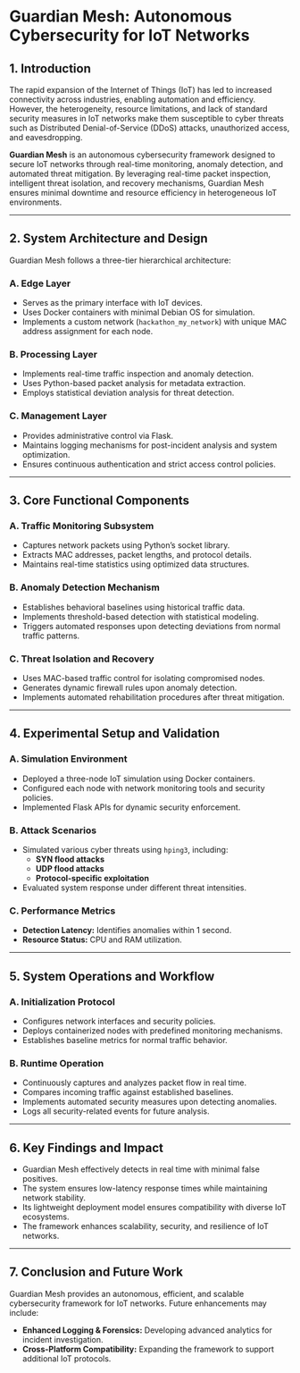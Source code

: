 # Guardian Mesh: Autonomous Cybersecurity for IoT Networks

## 1. Introduction

The rapid expansion of the Internet of Things (IoT) has led to increased connectivity across industries, enabling automation and efficiency. However, the heterogeneity, resource limitations, and lack of standard security measures in IoT networks make them susceptible to cyber threats such as Distributed Denial-of-Service (DDoS) attacks, unauthorized access, and eavesdropping.

**Guardian Mesh** is an autonomous cybersecurity framework designed to secure IoT networks through real-time monitoring, anomaly detection, and automated threat mitigation. By leveraging real-time packet inspection, intelligent threat isolation, and recovery mechanisms, Guardian Mesh ensures minimal downtime and resource efficiency in heterogeneous IoT environments.

---

## 2. System Architecture and Design

Guardian Mesh follows a three-tier hierarchical architecture:

### A. Edge Layer
- Serves as the primary interface with IoT devices.
- Uses Docker containers with minimal Debian OS for simulation.
- Implements a custom network (`hackathon_my_network`) with unique MAC address assignment for each node.

### B. Processing Layer
- Implements real-time traffic inspection and anomaly detection.
- Uses Python-based packet analysis for metadata extraction.
- Employs statistical deviation analysis for threat detection.

### C. Management Layer
- Provides administrative control via Flask.
- Maintains logging mechanisms for post-incident analysis and system optimization.
- Ensures continuous authentication and strict access control policies.

---

## 3. Core Functional Components

### A. Traffic Monitoring Subsystem
- Captures network packets using Python’s socket library.
- Extracts MAC addresses, packet lengths, and protocol details.
- Maintains real-time statistics using optimized data structures.

### B. Anomaly Detection Mechanism
- Establishes behavioral baselines using historical traffic data.
- Implements threshold-based detection with statistical modeling.
- Triggers automated responses upon detecting deviations from normal traffic patterns.

### C. Threat Isolation and Recovery
- Uses MAC-based traffic control for isolating compromised nodes.
- Generates dynamic firewall rules upon anomaly detection.
- Implements automated rehabilitation procedures after threat mitigation.

---

## 4. Experimental Setup and Validation

### A. Simulation Environment
- Deployed a three-node IoT simulation using Docker containers.
- Configured each node with network monitoring tools and security policies.
- Implemented Flask APIs for dynamic security enforcement.

### B. Attack Scenarios
- Simulated various cyber threats using `hping3`, including:
  - **SYN flood attacks**
  - **UDP flood attacks**
  - **Protocol-specific exploitation**
- Evaluated system response under different threat intensities.

### C. Performance Metrics
- **Detection Latency:** Identifies anomalies within 1 second.
- **Resource Status:** CPU and RAM utilization.

---

## 5. System Operations and Workflow

### A. Initialization Protocol
- Configures network interfaces and security policies.
- Deploys containerized nodes with predefined monitoring mechanisms.
- Establishes baseline metrics for normal traffic behavior.

### B. Runtime Operation
- Continuously captures and analyzes packet flow in real time.
- Compares incoming traffic against established baselines.
- Implements automated security measures upon detecting anomalies.
- Logs all security-related events for future analysis.

---

## 6. Key Findings and Impact

- Guardian Mesh effectively detects in real time with minimal false positives.
- The system ensures low-latency response times while maintaining network stability.
- Its lightweight deployment model ensures compatibility with diverse IoT ecosystems.
- The framework enhances scalability, security, and resilience of IoT networks.

---

## 7. Conclusion and Future Work

Guardian Mesh provides an autonomous, efficient, and scalable cybersecurity framework for IoT networks. Future enhancements may include:

- **Enhanced Logging & Forensics:** Developing advanced analytics for incident investigation.
- **Cross-Platform Compatibility:** Expanding the framework to support additional IoT protocols.
